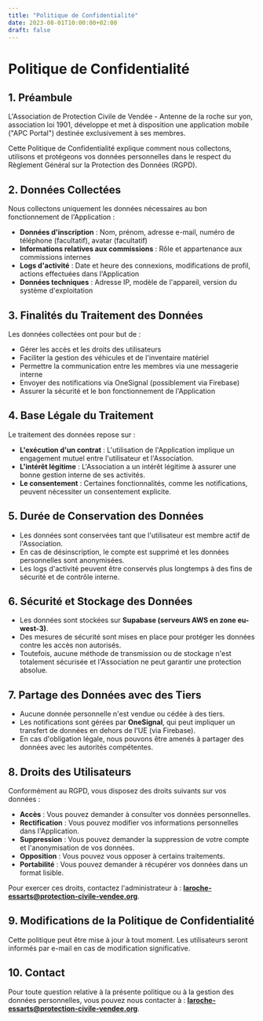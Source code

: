 ```yaml
---
title: "Politique de Confidentialité"
date: 2023-08-01T10:00:00+02:00
draft: false
---
```


# Politique de Confidentialité

## **1. Préambule**

L'Association de Protection Civile de Vendée - Antenne de la roche sur yon, association loi 1901, développe et met à disposition une application mobile ("APC Portal") destinée exclusivement à ses membres.

Cette Politique de Confidentialité explique comment nous collectons, utilisons et protégeons vos données personnelles dans le respect du Règlement Général sur la Protection des Données (RGPD).

## **2. Données Collectées**

Nous collectons uniquement les données nécessaires au bon fonctionnement de l'Application :

* **Données d'inscription** : Nom, prénom, adresse e-mail, numéro de téléphone (facultatif), avatar (facultatif)  
* **Informations relatives aux commissions** : Rôle et appartenance aux commissions internes  
* **Logs d'activité** : Date et heure des connexions, modifications de profil, actions effectuées dans l'Application  
* **Données techniques** : Adresse IP, modèle de l'appareil, version du système d'exploitation

## **3. Finalités du Traitement des Données**

Les données collectées ont pour but de :

* Gérer les accès et les droits des utilisateurs  
* Faciliter la gestion des véhicules et de l'inventaire matériel  
* Permettre la communication entre les membres via une messagerie interne  
* Envoyer des notifications via OneSignal (possiblement via Firebase)  
* Assurer la sécurité et le bon fonctionnement de l'Application

## **4. Base Légale du Traitement**

Le traitement des données repose sur :

* **L'exécution d'un contrat** : L'utilisation de l'Application implique un engagement mutuel entre l'utilisateur et l'Association.  
* **L'intérêt légitime** : L'Association a un intérêt légitime à assurer une bonne gestion interne de ses activités.  
* **Le consentement** : Certaines fonctionnalités, comme les notifications, peuvent nécessiter un consentement explicite.

## **5. Durée de Conservation des Données**

* Les données sont conservées tant que l'utilisateur est membre actif de l'Association.  
* En cas de désinscription, le compte est supprimé et les données personnelles sont anonymisées.  
* Les logs d'activité peuvent être conservés plus longtemps à des fins de sécurité et de contrôle interne.

## **6. Sécurité et Stockage des Données**

* Les données sont stockées sur **Supabase (serveurs AWS en zone eu-west-3)**.  
* Des mesures de sécurité sont mises en place pour protéger les données contre les accès non autorisés.  
* Toutefois, aucune méthode de transmission ou de stockage n'est totalement sécurisée et l'Association ne peut garantir une protection absolue.

## **7. Partage des Données avec des Tiers**

* Aucune donnée personnelle n'est vendue ou cédée à des tiers.  
* Les notifications sont gérées par **OneSignal**, qui peut impliquer un transfert de données en dehors de l'UE (via Firebase).  
* En cas d'obligation légale, nous pouvons être amenés à partager des données avec les autorités compétentes.

## **8. Droits des Utilisateurs**

Conformément au RGPD, vous disposez des droits suivants sur vos données :

* **Accès** : Vous pouvez demander à consulter vos données personnelles.  
* **Rectification** : Vous pouvez modifier vos informations personnelles dans l'Application.  
* **Suppression** : Vous pouvez demander la suppression de votre compte et l'anonymisation de vos données.  
* **Opposition** : Vous pouvez vous opposer à certains traitements.  
* **Portabilité** : Vous pouvez demander à récupérer vos données dans un format lisible.

Pour exercer ces droits, contactez l'administrateur à : **<laroche-essarts@protection-civile-vendee.org>**.

## **9. Modifications de la Politique de Confidentialité**

Cette politique peut être mise à jour à tout moment. Les utilisateurs seront informés par e-mail en cas de modification significative.

## **10. Contact**

Pour toute question relative à la présente politique ou à la gestion des données personnelles, vous pouvez nous contacter à : **<laroche-essarts@protection-civile-vendee.org>**.
